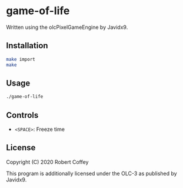 # game-of-life

Written using the olcPixelGameEngine by Javidx9.

## Installation

```bash
make import
make
```

## Usage

```bash
./game-of-life
```

## Controls

- `<SPACE>`: Freeze time

## License

Copyright (C) 2020 Robert Coffey

This program is additionally licensed under the OLC-3 as published by Javidx9.

